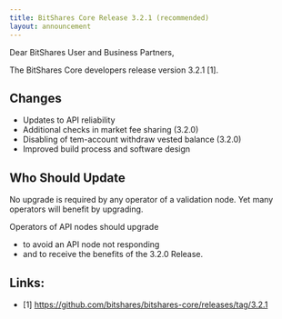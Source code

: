 ```yaml
---
title: BitShares Core Release 3.2.1 (recommended)
layout: announcement
---
```


Dear BitShares User and Business Partners,

The BitShares Core developers release version 3.2.1 [1].

Changes
-------

* Updates to API reliability
* Additional checks in market fee sharing (3.2.0)
* Disabling of tem-account withdraw vested balance (3.2.0)
* Improved build process and software design

Who Should Update
-----------------

No upgrade is required by any operator of a validation node. Yet many
operators will benefit by upgrading.

Operators of API nodes should upgrade

* to avoid an API node not responding
* and to receive the benefits of the 3.2.0 Release.


Links:
------

- [1] https://github.com/bitshares/bitshares-core/releases/tag/3.2.1

